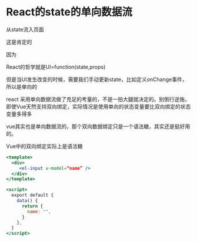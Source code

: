# React的state的单向数据流

从state流入页面

这是肯定的

因为

React的哲学就是UI=function(state,props)

但是当UI发生改变的时候，需要我们手动更新state，比如定义onChange事件，所以是单向的

react 采用单向数据流做了充足的考量的，不是一拍大腿就决定的。别倒行逆施，即使Vue天然支持双向绑定，实际情况是使用单向的状态变量要比双向绑定的状态变量多得多

vue其实也是单向数据流的，那个双向数据绑定只是一个语法糖，其实还是挺好用的。

Vue中的双向绑定实际上是语法糖

```jsx
<template>
  <div>
     <el-input v-model=“name” />
  </div>
</template>

<script>
  export default {
    data() {
      return {
        name: "",
      }
    },
  }
</script>
```